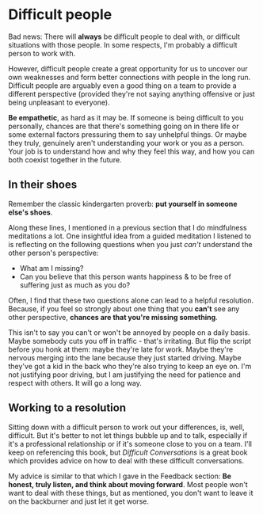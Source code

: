 # Difficult people

Bad news: There will **always** be difficult people to deal with, or difficult
situations with those people. In some respects, I'm probably a difficult person to work with.

However, difficult people create a great opportunity for us to uncover our own weaknesses
and form better connections with people in the long run. Difficult people are arguably
even a good thing on a team to provide a different perspective (provided they're not saying
anything offensive or just being unpleasant to everyone).

<!-- more difficult conversations in this section -->

**Be empathetic**, as hard as it may be. If someone is being difficult to you personally,
chances are that there's something going on in there life or some external factors pressuring
them to say unhelpful things. Or maybe they truly, genuinely aren't understanding your work
or you as a person. Your job is to understand how and why they feel this way, and how
you can both coexist together in the future.

## In their shoes

Remember the classic kindergarten proverb: **put yourself in someone else's shoes**.

Along these lines, I mentioned in a previous section that I do mindfulness meditations a lot.
One insightful idea from a guided meditation I listened to is reflecting on
the following questions when you just *can't* understand the other person's perspective:
- What am I missing?
- Can you believe that this person wants happiness & to be free of suffering just as much
as you do?

Often, I find that these two questions alone can lead to a helpful resolution. Because, if
you feel so strongly about one thing that you **can't** see any other perspective, **chances
are that you're missing something**.

This isn't to say you can't or won't be annoyed by people on a daily basis. Maybe
somebody cuts you off in traffic - that's irritating. But flip the script before
you honk at them: maybe they're late for work. Maybe they're nervous merging into
the lane because they just started driving. Maybe they've got a kid in the back
who they're also trying to keep an eye on. I'm not justifying poor driving, but I am
justifying the need for patience and respect with others. It will go a long way.

## Working to a resolution

Sitting down with a difficult person to work out your differences, is, well,
difficult. But it's better to not let things bubble up and to talk, especially
if it's a professional relationship or if it's someone close to you on a team.
I'll keep on referencing this book, but *Difficult Conversations* is
a great book which provides advice on how to deal with these difficult conversations.

My advice is similar to that which I gave in the Feedback section: **Be honest, truly listen,
and think about moving forward**. Most people won't want to deal with these things, but
as mentioned, you don't want to leave it on the backburner and just let it get worse.
